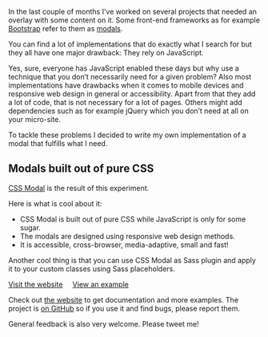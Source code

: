 In the last couple of months I&#8217;ve worked on several projects that needed an overlay with some content on it. Some front-end frameworks as for example [Bootstrap](http://twitter.github.io/bootstrap/) refer to them as [modals](http://twitter.github.io/bootstrap/javascript.html#modals).

You can find a lot of implementations that do exactly what I search for but they all have one major drawback: They rely on JavaScript.

Yes, sure, everyone has JavaScript enabled these days but why use a technique that you don&#8217;t necessarily need for a given problem? Also most implementations have drawbacks when it comes to mobile devices and responsive web design in general or accessibility. Apart from that they add a lot of code, that is not necessary for a lot of pages. Others might add dependencies such as for example jQuery which you don&#8217;t need at all on your micro-site.

To tackle these problems I decided to write my own implementation of a modal that fulfills what I need.

## Modals built out of pure CSS

[CSS Modal](http://drublic.github.io/css-modal) is the result of this experiment.

Here is what is cool about it:

*   CSS Modal is built out of pure CSS while JavaScript is only for some sugar.
*   The modals are designed using responsive web design methods.
*   It is accessible, cross-browser, media-adaptive, small and fast!

Another cool thing is that you can use CSS Modal as Sass plugin and apply it to your custom classes using Sass placeholders.

[Visit the website](http://drublic.github.io/css-modal "CSS Modal")&nbsp;&nbsp;&nbsp;&nbsp;&nbsp;[View an example](http://drublic.github.io/css-modal#modal-text "CSS Modal Example")

Check out [the website](http://drublic.github.io/css-modal) to get documentation and more examples. The project is [on GitHub](https://github.com/drublic/css-modal) so if you use it and find bugs, please report them.

General feedback is also very welcome. Please tweet me!
